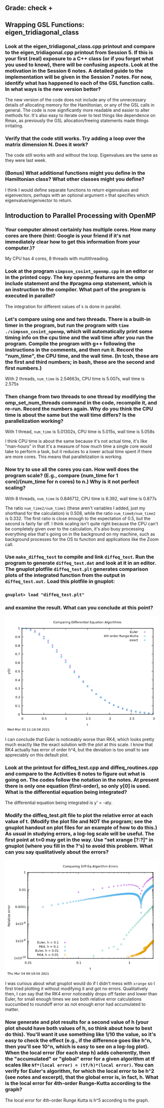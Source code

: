 ## Grade: check +
## Wrapping GSL Functions: eigen_tridiagonal_class
### Look at the eigen_tridiagonal_class.cpp printout and compare to the eigen_tridiagonal.cpp printout from Session 5. If this is your first (real) exposure to a C++ class (or if you forget what you used to know), there will be confusing aspects. Look at the motivation in the Session 6 notes. A detailed guide to the implementation will be given in the Session 7 notes. For now, identify what has happened to each of the GSL function calls. In what ways is the new version better?

The new version of the code does not include any of the unnecessary details of allocating memory for the Hamiltonian, or any of the GSL calls in general. The code is now significantly more readable and easier to alter methods for. It's also easy to iterate over to test things like dependence on Rmax, as previously the GSL allocation/freeing statements made things irritating.

### Verify that the code still works. Try adding a loop over the matrix dimension N. Does it work?

The code still works with and without the loop. Eigenvalues are the same as they were last week.

### (Bonus) What additional functions might you define in the Hamiltonian class? What other classes might you define?

I think I would define separate functions to return eigenvalues and eigenvectors, perhaps with an optional argument `n` that specifies which eigenvalue/eigenvector to return.

## Introduction to Parallel Processing with OpenMP
### Your computer almost certainly has multiple cores. How many cores are there (hint: Google is your friend if it's not immediately clear how to get this information from your computer.)?

My CPU has 4 cores, 8 threads with multithreading.

### Look at the program `simpson_cosint_openmp.cpp` in an editor or in the printed copy. The key openmp features are the omp include statement and the #pragma omp statement, which is an instruction to the compiler. What part of the program is executed in parallel?

The integration for different values of `k` is done in parallel.

### Let's compare using one and two threads. There is a built-in timer in the program, but run the program with `time ./simpson_cosint_openmp`, which will automatically print some timing info on the cpu time and the wall time after you run the program. Compile the program with g++ following the instructions in the comments, and then run it. Record the "num_time", the CPU time, and the wall time. (In tcsh, these are the first and third numbers; in bash, these are the second and first numbers.)

With 2 threads, `num_time` is 2.54663s, CPU time is 5.007s, wall time is 2.575s

### Then change from two threads to one thread by modifying the omp_set_num_threads command in the code, recompile it, and re-run. Record the numbers again. Why do you think the CPU time is about the same but the wall time differs? Is the parallelization working?

With 1 thread, `num_time` is 5.01302s, CPU time is 5.015s, wall time is 5.058s

I think CPU time is about the same because it's not actual time, it's like "man-hours" in that it's a measure of how much time a single core would take to perform a task, but it reduces to a lower actual time spent if there are more cores. This means that parallelization is working.

### Now try to use all the cores you can. How well does the program scale? (E.g., compare (num_time for 1 core)/(num_time for n cores) to n.) Why is it not perfect scaling?

With 8 threads, `num_time` is 0.846712, CPU time is 6.392, wall time is 0.877s

The ratio `num_time2/num_time1` (these aren't variables I added, just my shorthand for the calculation) is 0.508, while the ratio `num_time8/num_time2` is 0.332. The first ratio is close enough to the expectation of 0.5, but the second is fairly far off. I think scaling isn't quite right because the CPU can't be completely given over to the calculation, it's also busy processing everything else that's going on in the background on my machine, such as background processes for the OS to function and applications like the Zoom call.

### Use `make_diffeq_test` to compile and link `diffeq_test`. Run the program to generate `diffeq_test.dat` and look at it in an editor. The gnuplot plotfile `diffeq_test.plt` generates comparison plots of the integrated function from the output in `diffeq_test.out.` Load this plotfile in gnuplot:
### `gnuplot> load "diffeq_test.plt"`
### and examine the result. What can you conclude at this point?

![original](https://github.com/psharma117/PHY480-Computational-Physics/blob/main/session_06/rk4-vs-euler-original.png)

I can conclude that Euler is noticeably worse than RK4, which looks pretty much exactly like the exact solution with the plot at this scale. I know that RK4 actually has error of order h^4, but the deviation is too small to see appreciably on this default plot.

### Look at the printout for diffeq_test.cpp and diffeq_routines.cpp and compare to the Activities 6 notes to figure out what is going on. The codes follow the notation in the notes. At present there is only one equation (first-order), so only y[0] is used. What is the differential equation being integrated?

The differential equation being integrated is y' = -aty.

### Modify the diffeq_test.plt file to plot the relative error at each value of t. (Modify the plot file and NOT the program; see the gnuplot handout on plot files for an example of how to do this.) As usual in studying errors, a log-log scale will be useful. The first point at t=0 may get in the way. Use "set xrange [?:?]" in gnuplot (where you fill in the ?'s) to avoid this problem. What can you say qualitatively about the errors?

![h vals](https://github.com/psharma117/PHY480-Computational-Physics/blob/main/session_06/rk4-vs-euler-h-vals.png)

I was curious about what gnuplot would do if I didn't mess with `xrange` so I first tried plotting it without modifying it and got no errors. Qualitatively then, I can say that the RK4 error noticeably drops off faster and lower than Euler, for small enough times we see  both relative error calculations succumbed to roundoff error as not enough error had accumulated to matter.

### Now generate and plot results for a second value of h (your plot should have both values of h, so think about how to best do this). You'll want it use something like 1/10 the value, so it's easy to check the effect (e.g., if the difference goes like h^n, then you'll see 10^n, which is easy to see on a log-log plot). When the local error (for each step h) adds coherently, then the "accumulated" or "global" error for a given algorithm at tf scales like `Nf*(local error) = (tf/h)*(local error)`. You can verify for Euler's algorithm, for which the local error to be h^2 (see notes and excerpt), that the global error is, in fact, h. What is the local error for 4th-order Runge-Kutta according to the graph?

The local error for 4th-order Runge Kutta is h^5 according to the graph.
